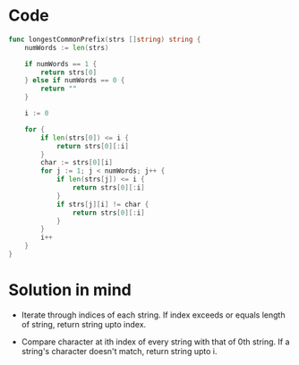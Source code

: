 Code
====

```go
func longestCommonPrefix(strs []string) string {
	numWords := len(strs)

	if numWords == 1 {
		return strs[0]
	} else if numWords == 0 {
		return ""
	}

	i := 0

	for {
		if len(strs[0]) <= i {
			return strs[0][:i]
		}
		char := strs[0][i]
		for j := 1; j < numWords; j++ {
			if len(strs[j]) <= i {
				return strs[0][:i]
			}
			if strs[j][i] != char {
				return strs[0][:i]
			}
		}
		i++
	}
}
```

Solution in mind
================

-	Iterate through indices of each string. If index exceeds or equals length of string, return string upto index.

-	Compare character at ith index of every string with that of 0th string. If a string's character doesn't match, return string upto i.
